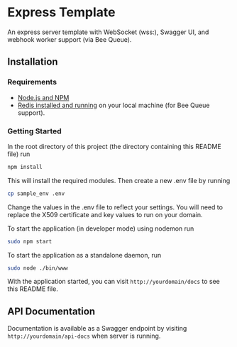 # Express Template

An express server template with WebSocket (wss:), Swagger UI, and webhook worker support (via Bee Queue).

## Installation

### Requirements

* [Node.js and NPM](https://docs.npmjs.com/downloading-and-installing-node-js-and-npm)
* [Redis installed and running](https://redis.io/docs/getting-started/) on your local machine (for Bee Queue support).

### Getting Started

In the root directory of this project (the directory containing this README file) run

```bash
npm install
```

This will install the required modules. Then create a new .env file by running

```bash
cp sample_env .env
```
Change the values in the .env file to reflect your settings. You will need to replace the X509 certificate and key values to run on your domain.

To start the application (in developer mode) using nodemon run

```bash
sudo npm start
```

To start the application as a standalone daemon, run 

```bash
sudo node ./bin/www
```

With the application started, you can visit `http://yourdomain/docs` to see this README file.

## API Documentation

Documentation is available as a Swagger endpoint by visiting `http://yourdomain/api-docs` when server is running.
